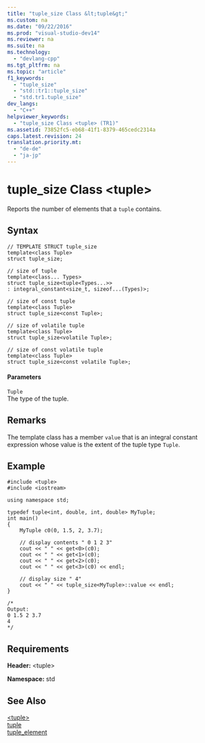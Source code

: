 ```yaml
---
title: "tuple_size Class &lt;tuple&gt;"
ms.custom: na
ms.date: "09/22/2016"
ms.prod: "visual-studio-dev14"
ms.reviewer: na
ms.suite: na
ms.technology: 
  - "devlang-cpp"
ms.tgt_pltfrm: na
ms.topic: "article"
f1_keywords: 
  - "tuple_size"
  - "std::tr1::tuple_size"
  - "std.tr1.tuple_size"
dev_langs: 
  - "C++"
helpviewer_keywords: 
  - "tuple_size Class <tuple> (TR1)"
ms.assetid: 73852fc5-eb68-41f1-8379-465cedc2314a
caps.latest.revision: 24
translation.priority.mt: 
  - "de-de"
  - "ja-jp"
---
```

# tuple_size Class &lt;tuple&gt;
Reports the number of elements that a `tuple` contains.  
  
## Syntax  
  
```  
// TEMPLATE STRUCT tuple_size  
template<class Tuple>  
struct tuple_size;  
  
// size of tuple  
template<class... Types>  
struct tuple_size<tuple<Types...>>  
: integral_constant<size_t, sizeof...(Types)>;  
  
// size of const tuple  
template<class Tuple>  
struct tuple_size<const Tuple>;  
  
// size of volatile tuple  
template<class Tuple>  
struct tuple_size<volatile Tuple>;  
  
// size of const volatile tuple  
template<class Tuple>  
struct tuple_size<const volatile Tuple>;   
```  
  
#### Parameters  
 `Tuple`  
 The type of the tuple.  
  
## Remarks  
 The template class has a member `value` that is an integral constant expression whose value is the extent of the tuple type `Tuple`.  
  
## Example  
  
```  
#include <tuple>   
#include <iostream>  
  
using namespace std;  
  
typedef tuple<int, double, int, double> MyTuple;  
int main()  
{  
    MyTuple c0(0, 1.5, 2, 3.7);  
  
    // display contents " 0 1 2 3"   
    cout << " " << get<0>(c0);  
    cout << " " << get<1>(c0);  
    cout << " " << get<2>(c0);  
    cout << " " << get<3>(c0) << endl;  
  
    // display size " 4"   
    cout << " " << tuple_size<MyTuple>::value << endl;  
}  
  
/*  
Output:  
0 1.5 2 3.7  
4  
*/  
```  
  
## Requirements  
 **Header:** \<tuple>  
  
 **Namespace:** std  
  
## See Also  
 [\<tuple>](../vs140/-tuple-.md)   
 [tuple](../vs140/tuple-class.md)   
 [tuple_element](../vs140/tuple_element-class--tuple-.md)